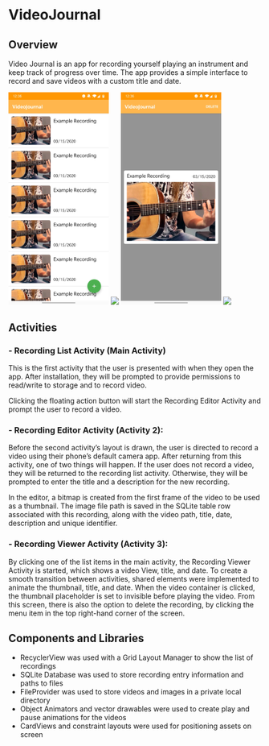 # VideoJournal

## Overview

Video Journal is an app for recording yourself playing an instrument and keep track of progress over time.
The app provides a simple interface to record and save videos with a custom title and date.

<img src="/media/list_screenshot.jpg" width="200"> <img src="/media/selecting_items.gif" width="200"> 
<img src="/media/viewer_screenshot.jpg" width="200"> <img src="/media/playing.gif" width="200">

## Activities

### - Recording List Activity (Main Activity)
This is the first activity that the user is presented with when they open the app. After installation, they will be prompted to provide permissions to read/write to storage and to record video.

Clicking the floating action button will start the Recording Editor Activity and prompt the user to record a video.

### - Recording Editor Activity (Activity 2):
Before the second activity’s layout is drawn, the user is directed to record a video using their phone’s default camera app. After returning from this activity, one of two things will happen. If the user does not record a video, they will be returned to the recording list activity. Otherwise, they will be prompted to enter the title and a description for the new recording. 

In the editor, a bitmap is created from the first frame of the video to be used as a thumbnail. The image file path is saved in the SQLite table row associated with this recording, along with the video path, title, date, description and unique identifier.

### - Recording Viewer Activity (Activity 3):
By clicking one of the list items in the main activity, the Recording Viewer Activity is started, which shows a video View, title, and date. To create a smooth transition between activities, shared elements were implemented to animate the thumbnail, title, and date. When the video container is clicked, the thumbnail placeholder is set to invisible before playing the video. From this screen, there is also the option to delete the recording, by clicking the menu item in the top right-hand corner of the screen.

## Components and Libraries

- RecyclerView was used with a Grid Layout Manager to show the list of recordings
- SQLite Database was used to store recording entry information and paths to files
- FileProvider was used to store videos and images in a private local directory 
- Object Animators and vector drawables were used to create play and pause animations for the videos
- CardViews and constraint layouts were used for positioning assets on screen
